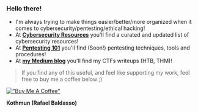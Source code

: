 ### Hello there!
- I'm always trying to make things easier/better/more organized when it comes to cybersecurity/pentesting/ethical hacking!
- At [**Cybersecurity Resources**](https://github.com/Kothmun/Cybersecurity_Resources) you'll find a curated and updated list of cybersecurity resources!
- At [**Pentesting 101**](https://github.com/Kothmun/Pentesting_101) you'll find (Soon!) pentesting techniques, tools and procedures!
- At [**my Medium blog**](https://kothmun.medium.com/) you'll find my CTFs writeups (HTB, THM)!

> If you find any of this useful, and feel like supporting my work, feel free to buy me a coffee below ;)

[!["Buy Me A Coffee"](https://www.buymeacoffee.com/assets/img/custom_images/orange_img.png)](https://www.buymeacoffee.com/kothmun)

**Kothmun (Rafael Baldasso)**
